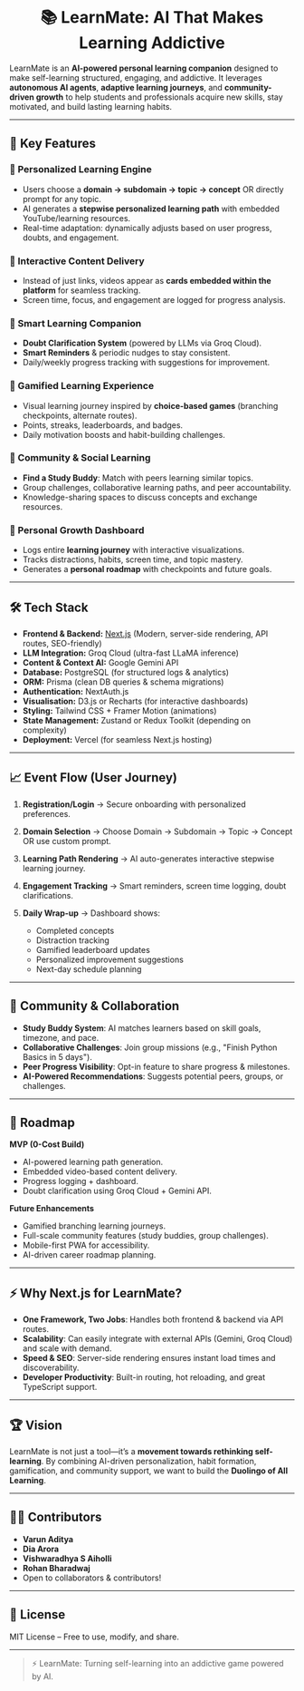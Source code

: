 <div align="center">

# 📚 LearnMate: AI That Makes Learning Addictive

</div>

LearnMate is an **AI-powered personal learning companion** designed to make self-learning structured, engaging, and addictive. It leverages **autonomous AI agents**, **adaptive learning journeys**, and **community-driven growth** to help students and professionals acquire new skills, stay motivated, and build lasting learning habits.

---

## 🚀 Key Features

### 🔹 Personalized Learning Engine

* Users choose a **domain → subdomain → topic → concept** OR directly prompt for any topic.
* AI generates a **stepwise personalized learning path** with embedded YouTube/learning resources.
* Real-time adaptation: dynamically adjusts based on user progress, doubts, and engagement.

### 🔹 Interactive Content Delivery

* Instead of just links, videos appear as **cards embedded within the platform** for seamless tracking.
* Screen time, focus, and engagement are logged for progress analysis.

### 🔹 Smart Learning Companion

* **Doubt Clarification System** (powered by LLMs via Groq Cloud).
* **Smart Reminders** & periodic nudges to stay consistent.
* Daily/weekly progress tracking with suggestions for improvement.

### 🔹 Gamified Learning Experience

* Visual learning journey inspired by **choice-based games** (branching checkpoints, alternate routes).
* Points, streaks, leaderboards, and badges.
* Daily motivation boosts and habit-building challenges.

### 🔹 Community & Social Learning

* **Find a Study Buddy**: Match with peers learning similar topics.
* Group challenges, collaborative learning paths, and peer accountability.
* Knowledge-sharing spaces to discuss concepts and exchange resources.

### 🔹 Personal Growth Dashboard

* Logs entire **learning journey** with interactive visualizations.
* Tracks distractions, habits, screen time, and topic mastery.
* Generates a **personal roadmap** with checkpoints and future goals.

---

## 🛠️ Tech Stack

* **Frontend & Backend:** [Next.js](https://nextjs.org/) (Modern, server-side rendering, API routes, SEO-friendly)
* **LLM Integration:** Groq Cloud (ultra-fast LLaMA inference)
* **Content & Context AI:** Google Gemini API
* **Database:** PostgreSQL (for structured logs & analytics)
* **ORM:** Prisma (clean DB queries & schema migrations)
* **Authentication:** NextAuth.js
* **Visualisation:** D3.js or Recharts (for interactive dashboards)
* **Styling:** Tailwind CSS + Framer Motion (animations)
* **State Management:** Zustand or Redux Toolkit (depending on complexity)
* **Deployment:** Vercel (for seamless Next.js hosting)

---

## 📈 Event Flow (User Journey)

1. **Registration/Login** → Secure onboarding with personalized preferences.
2. **Domain Selection** → Choose Domain → Subdomain → Topic → Concept OR use custom prompt.
3. **Learning Path Rendering** → AI auto-generates interactive stepwise learning journey.
4. **Engagement Tracking** → Smart reminders, screen time logging, doubt clarifications.
5. **Daily Wrap-up** → Dashboard shows:

   * Completed concepts
   * Distraction tracking
   * Gamified leaderboard updates
   * Personalized improvement suggestions
   * Next-day schedule planning

---

## 🤝 Community & Collaboration

* **Study Buddy System**: AI matches learners based on skill goals, timezone, and pace.
* **Collaborative Challenges**: Join group missions (e.g., "Finish Python Basics in 5 days").
* **Peer Progress Visibility**: Opt-in feature to share progress & milestones.
* **AI-Powered Recommendations**: Suggests potential peers, groups, or challenges.

---

## 🧪 Roadmap

**MVP (0-Cost Build)**

* AI-powered learning path generation.
* Embedded video-based content delivery.
* Progress logging + dashboard.
* Doubt clarification using Groq Cloud + Gemini API.

**Future Enhancements**

* Gamified branching learning journeys.
* Full-scale community features (study buddies, group challenges).
* Mobile-first PWA for accessibility.
* AI-driven career roadmap planning.

---

## ⚡ Why Next.js for LearnMate?

* **One Framework, Two Jobs**: Handles both frontend & backend via API routes.
* **Scalability**: Can easily integrate with external APIs (Gemini, Groq Cloud) and scale with demand.
* **Speed & SEO**: Server-side rendering ensures instant load times and discoverability.
* **Developer Productivity**: Built-in routing, hot reloading, and great TypeScript support.

---

## 🏆 Vision

LearnMate is not just a tool—it’s a **movement towards rethinking self-learning**. By combining AI-driven personalization, habit formation, gamification, and community support, we want to build the **Duolingo of All Learning**.

---

## 👨‍💻 Contributors

* **Varun Aditya**
* **Dia Arora**
* **Vishwaradhya S Aiholli**
* **Rohan Bharadwaj**
* Open to collaborators & contributors!

---

## 📜 License

MIT License – Free to use, modify, and share.

---

> ⚡ LearnMate: Turning self-learning into an addictive game powered by AI.
